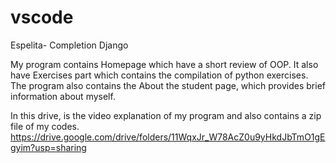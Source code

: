 # vscode
Espelita- Completion Django


My program contains Homepage which have a short review of OOP.
It also have Exercises part which contains the compilation of python exercises.
The program also contains the About the student page, which provides brief information about myself.

In this drive, is the video explanation of my program and also contains a zip file of my codes.
https://drive.google.com/drive/folders/11WqxJr_W78AcZ0u9yHkdJbTmO1gEgyim?usp=sharing
